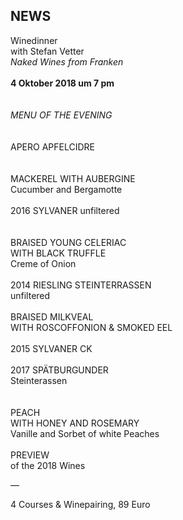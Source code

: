 ## NEWS

Winedinner  <br>
with Stefan Vetter <br>
_Naked Wines from Franken_
<br>
<br>
**4 Oktober 2018 um 7 pm**  
<br>
<br>
_MENU OF THE EVENING_  
<br>
<br>
APERO APFELCIDRE  
<br>
<br>
MACKEREL WITH AUBERGINE  
Cucumber and Bergamotte  
<br>
2016 SYLVANER 
unfiltered  
<br>
<br>
BRAISED YOUNG CELERIAC  
WITH BLACK TRUFFLE  
Creme of Onion  
<br>
2014 RIESLING STEINTERRASSEN  
unfiltered 
<br>
<br>
BRAISED MILKVEAL  
WITH ROSCOFFONION & SMOKED EEL  
<br>
2015 SYLVANER CK  
<br>
2017 SPÄTBURGUNDER  
Steinterassen  
<br>
<br>
PEACH  
WITH HONEY AND ROSEMARY  
Vanille and Sorbet of white Peaches  
<br>
PREVIEW  
of the 2018 Wines   
  

—  
  
4 Courses & Winepairing, 89 Euro 

